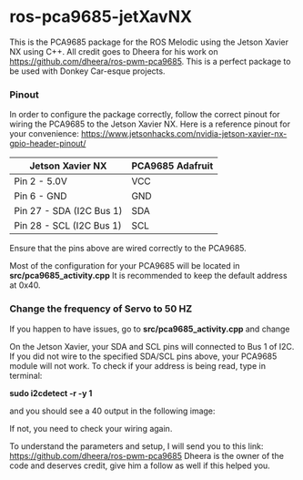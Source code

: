# ros-pca9685-jetXavNX
This is the PCA9685 package for the ROS Melodic using the Jetson Xavier NX using C++. All credit goes to Dheera for his work on https://github.com/dheera/ros-pwm-pca9685. This is a perfect package to be used with Donkey Car-esque projects.


### Pinout
In order to configure the package correctly, follow the correct pinout for wiring the PCA9685 to the Jetson Xavier NX. Here is a reference pinout for your convenience: https://www.jetsonhacks.com/nvidia-jetson-xavier-nx-gpio-header-pinout/

| Jetson Xavier NX | PCA9685 Adafruit |
|------------------|------------------|
| Pin 2 - 5.0V     |  VCC           |
| Pin 6 - GND      |   GND           |
| Pin 27 - SDA (I2C Bus 1) | SDA     |
| Pin 28 - SCL (I2C Bus 1) | SCL     |

Ensure that the pins above are wired correctly to the PCA9685. 

Most of the configuration for your PCA9685 will be located in **src/pca9685_activity.cpp** It is recommended to keep the default address at 0x40. 

### Change the frequency of Servo to 50 HZ
If you happen to have issues, go to **src/pca9685_activity.cpp** and change  

On the Jetson Xavier, your SDA and SCL pins will connected to Bus 1 of I2C. If you did not wire to the specified SDA/SCL pins above, your PCA9685 module will not work. To check if your address is being read, type in terminal:

  **sudo i2cdetect -r -y 1**

and you should see a 40 output in the following image: 



If not, you need to check your wiring again.

To understand the parameters and setup, I will send you to this link: https://github.com/dheera/ros-pwm-pca9685 Dheera is the owner of the code and deserves credit, give him a follow as well if this helped you. 
